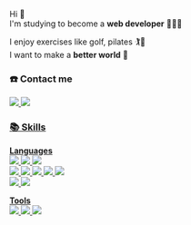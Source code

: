 Hi  👋</br>
I'm studying to become a **web developer** 👩🏻‍💻

I enjoy exercises like golf, pilates 🏌🤸</br>
I want to make a **better world** 💫

### ☎️ Contact me 
<a href="https://devdange.tistory.com" target="_blank"><img src="https://img.shields.io/badge/Tech Blog-DD0B78?style=flat-square&amp;logo=GitHub%20Sponsors&amp;logoColor=white"/>
<a href="mailto::ldy1853@naver.com" target="_blank"><img src="https://img.shields.io/badge/ldy1853@naver.com-EA4335?style=flat-square&logo=Gmail&logoColor=white"/>


### 📚 Skills  
  **Languages** </br>
    <img src="https://img.shields.io/badge/Java-007396?style=flat-square&logo=Java&logoColor=white"/> <img src="https://img.shields.io/badge/Spring Boot-6DB33F?style=flat-square&logo=Spring Boot&logoColor=white"/> <img src="https://img.shields.io/badge/MySQL-4479A1?style=flat-square&logo=MySQL&logoColor=white"/> </br>
  <img src="https://img.shields.io/badge/Vue.js-4FC08D?style=flat-square&logo=Vue.js&logoColor=white"/> <img src="https://img.shields.io/badge/Vuetify-1867C0?style=flat-square&logo=Vuetify&logoColor=white"/> <img src="https://img.shields.io/badge/JavaScript-F7DF1E?style=flat-square&logo=JavaScript&logoColor=white"/> <img src="https://img.shields.io/badge/HTML5-E34F26?style=flat-square&logo=HTML5&logoColor=white"/> <img src="https://img.shields.io/badge/CSS3-1572B6?style=flat-square&logo=CSS3&logoColor=white"/> </br>
  <img src="https://img.shields.io/badge/C++-00599C?style=flat-square&logo=C++&logoColor=white"/> <img src="https://img.shields.io/badge/Python-3776AB?style=flat-square&logo=Python&logoColor=white"/>

**Tools**</br>
<img src="https://img.shields.io/badge/Git-F05032?style=flat-square&logo=Git&logoColor=white"/> <img src="https://img.shields.io/badge/Jira-0052CC?style=flat-square&logo=Jira&logoColor=white"/> <img src="https://img.shields.io/badge/Jenkins-D24939?style=flat-square&logo=Jenkins&logoColor=white"/>
